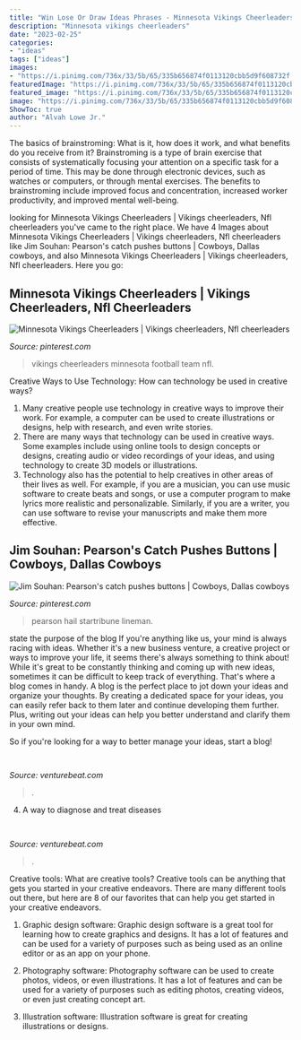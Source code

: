 ```yaml
---
title: "Win Lose Or Draw Ideas Phrases - Minnesota Vikings Cheerleaders"
description: "Minnesota vikings cheerleaders"
date: "2023-02-25"
categories:
- "ideas"
tags: ["ideas"]
images:
- "https://i.pinimg.com/736x/33/5b/65/335b656874f0113120cbb5d9f608732f.jpg"
featuredImage: "https://i.pinimg.com/736x/33/5b/65/335b656874f0113120cbb5d9f608732f.jpg"
featured_image: "https://i.pinimg.com/736x/33/5b/65/335b656874f0113120cbb5d9f608732f.jpg"
image: "https://i.pinimg.com/736x/33/5b/65/335b656874f0113120cbb5d9f608732f.jpg"
ShowToc: true
author: "Alvah Lowe Jr."
---
```



The basics of brainstroming: What is it, how does it work, and what benefits do you receive from it?
Brainstroming is a type of brain exercise that consists of systematically focusing your attention on a specific task for a period of time. This may be done through electronic devices, such as watches or computers, or through mental exercises. The benefits to brainstroming include improved focus and concentration, increased worker productivity, and improved mental well-being.

	

		
looking for Minnesota Vikings Cheerleaders | Vikings cheerleaders, Nfl cheerleaders you've came to the right place. We have 4 Images about Minnesota Vikings Cheerleaders | Vikings cheerleaders, Nfl cheerleaders like Jim Souhan: Pearson&#039;s catch pushes buttons | Cowboys, Dallas cowboys,  and also Minnesota Vikings Cheerleaders | Vikings cheerleaders, Nfl cheerleaders. Here you go:
		
    
## Minnesota Vikings Cheerleaders | Vikings Cheerleaders, Nfl Cheerleaders

<img loading=lazy src="https://i.pinimg.com/736x/33/5b/65/335b656874f0113120cbb5d9f608732f.jpg" onerror="this.onerror=null;this.src='https://tse3.mm.bing.net/th?id=OIP.h7FIThEc4qCVdtiNKOSuQwHaK0&amp;pid=15.1';" alt="Minnesota Vikings Cheerleaders | Vikings cheerleaders, Nfl cheerleaders">

_Source: pinterest.com_

>vikings cheerleaders minnesota football team nfl. 

	

Creative Ways to Use Technology: How can technology be used in creative ways?
1. Many creative people use technology in creative ways to improve their work. For example, a computer can be used to create illustrations or designs, help with research, and even write stories.
2. There are many ways that technology can be used in creative ways. Some examples include using online tools to design concepts or designs, creating audio or video recordings of your ideas, and using technology to create 3D models or illustrations.
3. Technology also has the potential to help creatives in other areas of their lives as well. For example, if you are a musician, you can use music software to create beats and songs, or use a computer program to make lyrics more realistic and personalizable. Similarly, if you are a writer, you can use software to revise your manuscripts and make them more effective. 
    
## Jim Souhan: Pearson&#039;s Catch Pushes Buttons | Cowboys, Dallas Cowboys

<img loading=lazy src="https://i.pinimg.com/originals/7d/61/33/7d61333ed280f15ade207c30165532fc.jpg" onerror="this.onerror=null;this.src='https://tse4.mm.bing.net/th?id=OIP.H6WDvR60UVrzx6WRAW-03AHaFy&amp;pid=15.1';" alt="Jim Souhan: Pearson&#039;s catch pushes buttons | Cowboys, Dallas cowboys">

_Source: pinterest.com_

>pearson hail startribune lineman. 

	

state the purpose of the blog
If you're anything like us, your mind is always racing with ideas. Whether it's a new business venture, a creative project or ways to improve your life, it seems there's always something to think about! While it's great to be constantly thinking and coming up with new ideas, sometimes it can be difficult to keep track of everything. That's where a blog comes in handy.
A blog is the perfect place to jot down your ideas and organize your thoughts. By creating a dedicated space for your ideas, you can easily refer back to them later and continue developing them further. Plus, writing out your ideas can help you better understand and clarify them in your own mind.

So if you're looking for a way to better manage your ideas, start a blog!

    
## 

<img loading=lazy src="https://venturebeat.com/wp-content/uploads/2020/05/hp-spring-4.jpg" onerror="this.onerror=null;this.src='https://tse1.mm.bing.net/th?id=OIP.5Eh6tApXNensZpKqgv-7wQHaEl&amp;pid=15.1';" alt="">

_Source: venturebeat.com_

>. 

	

4. A way to diagnose and treat diseases 

    
## 

<img loading=lazy src="https://venturebeat.com/wp-content/uploads/2020/01/Profile.png?w=291" onerror="this.onerror=null;this.src='https://tse4.mm.bing.net/th?id=OIP.LJoldeBoXQJL64p5Ct2WtQAAAA&amp;pid=15.1';" alt="">

_Source: venturebeat.com_

>. 

	

Creative tools: What are creative tools?
Creative tools can be anything that gets you started in your creative endeavors. There are many different tools out there, but here are 8 of our favorites that can help you get started in your creative endeavors. 
1. Graphic design software: Graphic design software is a great tool for learning how to create graphics and designs. It has a lot of features and can be used for a variety of purposes such as being used as an online editor or as an app on your phone.

2. Photography software: Photography software can be used to create photos, videos, or even illustrations. It has a lot of features and can be used for a variety of purposes such as editing photos, creating videos, or even just creating concept art.

3. Illustration software: Illustration software is great for creating illustrations or designs.

